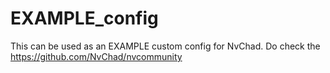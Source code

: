 # EXAMPLE_config

This can be used as an EXAMPLE custom config for NvChad. Do check the https://github.com/NvChad/nvcommunity
